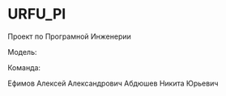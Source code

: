 # URFU_PI

Проект по Програмной Инженерии

Модель:

Команда:

Ефимов Алексей Александрович
Абдюшев Никита Юрьевич


